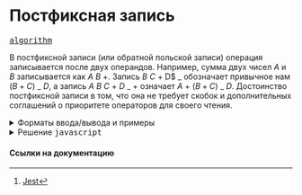 # Постфиксная запись

[<kbd>algorithm</kbd>](https://contest.yandex.ru/contest/66794/problems/D/)

В постфиксной записи (или обратной польской записи) операция записывается после двух операндов. Например, сумма двух чисел $A$ и $B$ записывается как $A$ $B$ $+$. Запись $B$ $C$ $+$ D$ _ обозначает привычное нам $(B + C)$ _ $D$, а запись $A$ $B$ $C$ $+$ $D$ _ $+$ означает $A$ $+$ $(B + C)$ _ $D$. Достоинство постфиксной записи в том, что она не требует скобок и дополнительных соглашений о приоритете операторов для своего чтения.

<details>
<summary>Форматы ввода/вывода и примеры</summary>

## Формат ввода

В единственной строке записано выражение в постфиксной записи, содержащее цифры и операции $+, -, *$. Цифры и операции разделяются пробелами. В конце строки может быть произвольное количество пробелов.

## Формат вывода

Необходимо вывести значение записанного выражения.

### Пример 1

<table width = "100%">
<tr>
<th>Ввод</th> <th>Вывод</th>
</tr>
<tr valign="top">
<td><pre>
<code>8 9 + 1 7 - *
</code></pre></td>

<td><pre>
<code>-102
</code></pre></td>
</tr>
</table>

</details>

<details>
<summary>Решение <kbd>javascript</kbd></summary>

### 1. Установка зависимостей

```bash
npm install             # Установка зависимостей
```

### 2. Запуск тестирования решения в среде Jest[^1]

```bash
npm run test            # Unit-тестирование
```

</details>

#### Ссылки на документацию

[^1]: [Jest](https://jestjs.io/docs/getting-started)
